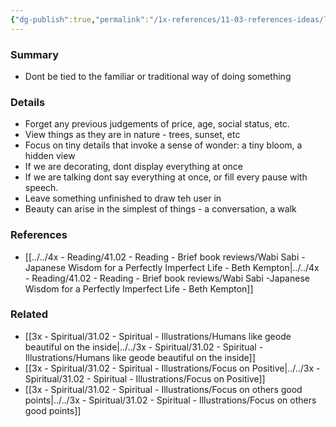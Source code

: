 ```yaml
---
{"dg-publish":true,"permalink":"/1x-references/11-03-references-ideas/look-at-things-through-new-eyes-to-recognize-beauty/"}
---
```



### Summary
- Dont be tied to the familiar or traditional way of doing something

### Details
- Forget any previous judgements of price, age, social status, etc.
- View things as they are in nature - trees, sunset, etc
- Focus on tiny details that invoke a sense of wonder: a tiny bloom, a hidden view
- If we are decorating, dont display everything at once
- If we are talking dont say everything at once, or fill every pause with speech.
- Leave something unfinished to draw teh user in
- Beauty can arise in the simplest of things - a conversation, a walk

### References
- [[../../4x - Reading/41.02 - Reading - Brief book reviews/Wabi Sabi -Japanese Wisdom for a Perfectly Imperfect Life - Beth Kempton\|../../4x - Reading/41.02 - Reading - Brief book reviews/Wabi Sabi -Japanese Wisdom for a Perfectly Imperfect Life - Beth Kempton]]

### Related
- [[3x - Spiritual/31.02 - Spiritual - Illustrations/Humans like geode beautiful on the inside\|../../3x - Spiritual/31.02 - Spiritual - Illustrations/Humans like geode beautiful on the inside]]
- [[3x - Spiritual/31.02 - Spiritual - Illustrations/Focus on Positive\|../../3x - Spiritual/31.02 - Spiritual - Illustrations/Focus on Positive]]
- [[3x - Spiritual/31.02 - Spiritual - Illustrations/Focus on others good points\|../../3x - Spiritual/31.02 - Spiritual - Illustrations/Focus on others good points]]